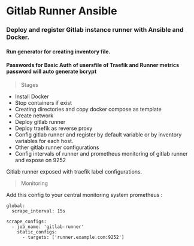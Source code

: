 # Gitlab Runner Ansible 
### Deploy and register Gitlab instance runner with Ansible and Docker.

#### Run generator for creating inventory file.
#### Passwords for Basic Auth of usersfile of Traefik and Runner metrics password will auto generate bcrypt
> Stages 

* Install Docker
* Stop containers if exist
* Creating directories and copy docker compose as template
* Create network
* Deploy gitlab runner
* Deploy traefik as reverse proxy
* Config gitlab runner and register by default variable or by inventory variables for each host.
* Other gitlab runner configurations
* Config intervals of runner and prometheus monitoring of gitlab runner and expose on 9252


Gitlab runner exposed with traefik label configurations.

> Monitoring

Add this config to your central monitoring system prometheus : 

```
global:
  scrape_interval: 15s

scrape_configs:
  - job_name: 'gitlab-runner'
    static_configs:
      - targets: ['runner.example.com:9252']

```
